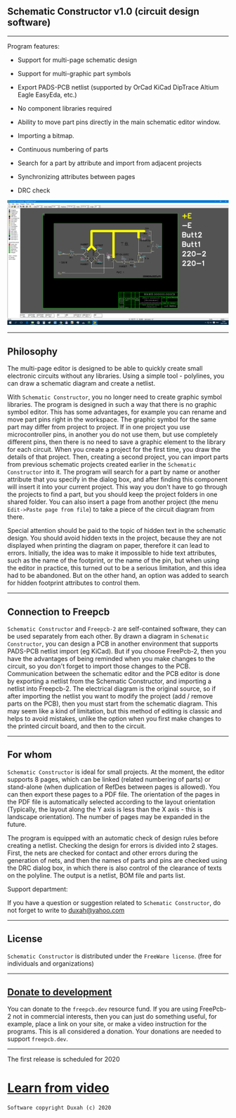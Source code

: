## Schematic Constructor v1.0 (circuit design software)

***
Program features:

* Support for multi-page schematic design

* Support for multi-graphic part symbols

* Export PADS-PCB netlist (supported by OrCad KiCad DipTrace Altium Eagle EasyEda, etc.)

* No component libraries required

* Ability to move part pins directly in the main schematic editor window.

* Importing a bitmap.

* Continuous numbering of parts

* Search for a part by attribute and import from adjacent projects

* Synchronizing attributes between pages

* DRC check

![](pictures/ECDS.gif)

***
## Philosophy

The multi-page editor is designed to be able to quickly create small electronic circuits without any libraries. Using a simple tool - polylines, you can draw a schematic diagram and create a netlist.

With `Schematic Constructor`, you no longer need to create graphic symbol libraries. The program is designed in such a way that there is no graphic symbol editor. This has some advantages, for example you can rename and move part pins right in the workspace. The graphic symbol for the same part may differ from project to project. If in one project you use microcontroller pins, in another you do not use them, but use completely different pins, then there is no need to save a graphic element to the library for each circuit. When you create a project for the first time, you draw the details of that project. Then, creating a second project, you can import parts from previous schematic projects created earlier in the `Schematic Constructor` into it. The program will search for a part by name or another attribute that you specify in the dialog box, and after finding this component will insert it into your current project. This way you don't have to go through the projects to find a part, but you should keep the project folders in one shared folder. You can also insert a page from another project (the menu `Edit->Paste page from file`) to take a piece of the circuit diagram from there.

Special attention should be paid to the topic of hidden text in the schematic design. You should avoid hidden texts in the project, because they are not displayed when printing the diagram on paper, therefore it can lead to errors. Initially, the idea was to make it impossible to hide text attributes, such as the name of the footprint, or the name of the pin, but when using the editor in practice, this turned out to be a serious limitation, and this idea had to be abandoned. But on the other hand, an option was added to search for hidden footprint attributes to control them.

***
## Connection to Freepcb

`Schematic Constructor` and `Freepcb-2` are self-contained software, they can be used separately from each other. By drawn a diagram in `Schematic Constructor`, you can design a PCB in another environment that supports PADS-PCB netlist import (eg KiCad). But if you choose FreePcb-2, then you have the advantages of being reminded when you make changes to the circuit, so you don't forget to import those changes to the PCB. Communication between the schematic editor and the PCB editor is done by exporting a netlist from the Schematic Constructor, and importing a netlist into Freepcb-2. The electrical diagram is the original source, so if after importing the netlist you want to modify the project (add / remove parts on the PCB), then you must start from the schematic diagram. This may seem like a kind of limitation, but this method of editing is classic and helps to avoid mistakes, unlike the option when you first make changes to the printed circuit board, and then to the circuit.

***
## For whom

`Schematic Constructor` is ideal for small projects. At the moment, the editor supports 8 pages, which can be linked (related numbering of parts) or stand-alone (when duplication of RefDes between pages is allowed). You can then export these pages to a PDF file. The orientation of the pages in the PDF file is automatically selected according to the layout orientation (Typically, the layout along the Y axis is less than the X axis - this is landscape orientation). The number of pages may be expanded in the future.

The program is equipped with an automatic check of design rules before creating a netlist. Checking the design for errors is divided into 2 stages. First, the nets are checked for contact and other errors during the generation of nets, and then the names of parts and pins are checked using the DRC dialog box, in which there is also control of the clearance of texts on the polyline. The output is a netlist, BOM file and parts list.

Support department:

If you have a question or suggestion related to `Schematic Constructor`, do not forget to write to duxah@yahoo.com

***
## License

`Schematic Constructor` is distributed under the `FreeWare license`. (free for individuals and organizations)

***
## [Donate to development](https://paypal.me/freepcb2)

You can donate to the `freepcb.dev` resource fund. If you are using FreePcb-2 not in commercial interests, then you can just do something useful, for example, place a link on your site, or make a video instruction for the programs. This is all considered a donation. Your donations are needed to support `freepcb.dev`.

***

The first release is scheduled for 2020

# [Learn from video](How_to_cd.md)

`Software copyright Duxah (c) 2020`
